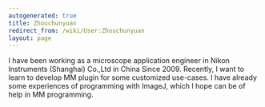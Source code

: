 ```yaml
---
autogenerated: true
title: Zhouchunyuan
redirect_from: /wiki/User:Zhouchunyuan
layout: page
---
```


I have been working as a microscope application engineer in Nikon
Instruments (Shanghai) Co.,Ltd in China Since 2009. Recently, I want to
learn to develop MM plugin for some customized use-cases. I have already
some experiences of programming with ImageJ, which I hope can be of help
in MM programming.
